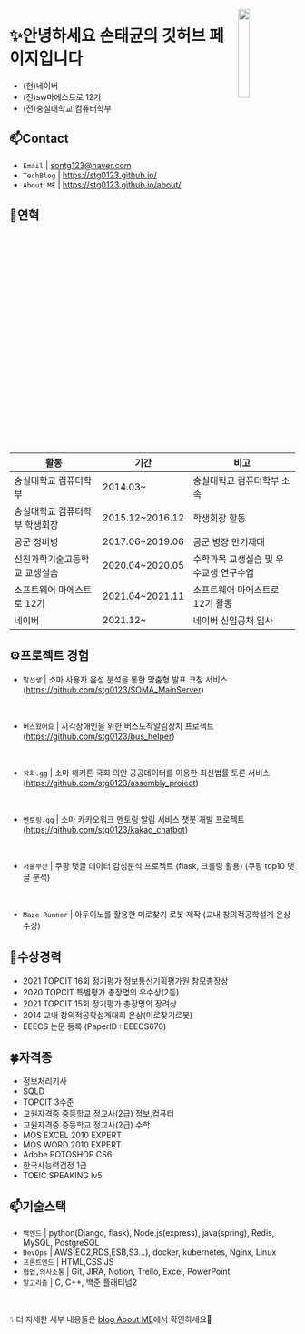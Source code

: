 <a href="https://hits.seeyoufarm.com"><img src="https://hits.seeyoufarm.com/api/count/incr/badge.svg?url=https%3A%2F%2Fgithub.com%2Fstg0123%2Fhit-counter&count_bg=%235AE57E&title_bg=%23555555&icon=&icon_color=%23E7E7E7&title=%EB%B0%A9%EB%AC%B8%EC%9E%90%EC%88%98&edge_flat=false" width="20%" align="right"/></a>  

# ✨안녕하세요 손태균의 깃허브 페이지입니다  
- (현)네이버
- (전)sw마에스트로 12기  
- (전)숭실대학교 컴퓨터학부 

## 📫Contact

- `Email` | sontg123@naver.com
- `TechBlog` | <a href="https://stg0123.github.io/" target="_blank">https://stg0123.github.io/</a>
- `About ME` | <a href="https://stg0123.github.io/about/" target="_blank">https://stg0123.github.io/about/</a>


## 👋연혁<br/>
|활동|기간|비고|
|---|---|---|
|숭실대학교 컴퓨터학부|2014.03~ | 숭실대헉교 컴퓨터학부 소속|
|숭실대학교 컴퓨터학부 학생회장|2015.12~2016.12|학생회장 할동|
|공군 정비병 |2017.06~2019.06|공군 병장 만기제대|
|신진과학기술고등학교 교생실습 |2020.04~2020.05|수학과목 교생실습 및 우수교생 연구수업|
|소프트웨어 마에스트로 12기|2021.04~2021.11| 소프트웨어 마에스트로 12기 활동|
|네이버 | 2021.12~ |네이버 신입공채 입사|

## ⚙프로젝트 경험

- `말선생` | 소마 사용자 음성 분석을 통한 맞춤형 발표 코칭 서비스 (https://github.com/stg0123/SOMA_MainServer)
<br>

- `버스왔어요` | 시각장애인을 위한 버스도착알림장치 프로젝트 (https://github.com/stg0123/bus_helper)
<br>

- `국회.gg` | 소마 해커톤 국회 의안 공공데이터를 이용한 최신법률 토론 서비스 (https://github.com/stg0123/assembly_project)
<br>

- `멘토링.gg` | 소마 카카오워크 멘토링 알림 서비스 챗봇 개발 프로젝트 (https://github.com/stg0123/kakao_chatbot)
<br>

- `서울부산` | 쿠팡 댓글 데이터 감성분석 프로젝트 (flask, 크롤링 활용) (쿠팡 top10 댓글 분석)
<br>

- `Maze Runner` | 아두이노를 활용한 미로찾기 로봇 제작 (교내 창의적공학설계 은상 수상)

## 🎉수상경력
- 2021 TOPCIT 16회 정기평가 정보통신기획평가원 참모총장상
- 2020 TOPCIT 특별평가 총장명의 우수상(2등)
- 2021 TOPCIT 15회 정기평가 총장명의 장려상
- 2014 교내 창의적공학설계대회 은상(미로찾기로봇)
- EEECS 논문 등록 (PaperID : EEECS670)

## 🍀자격증
- 정보처리기사
- SQLD
- TOPCIT 3수준
- 교원자격증 중등학교 정교사(2급) 정보,컴퓨터
- 교원자격증 증등학교 정교사(2급) 수학
- MOS EXCEL 2010 EXPERT
- MOS WORD 2010 EXPERT
- Adobe POTOSHOP CS6
- 한국사능력검정 1급
- TOEIC SPEAKING lv5


## 📫기술스택
- `백엔드` | python(Django, flask), Node.js(express), java(spring), Redis, MySQL, PostgreSQL
- `DevOps` | AWS(EC2,RDS,ESB,S3...), docker, kubernetes, Nginx, Linux
- `프론트엔드` | HTML,CSS,JS
- `협업,의사소통` | Git, JIRA, Notion, Trello, Excel, PowerPoint
- `알고리즘` | C, C++, 백준 플래티넘2
<br>

✨더 자세한 세부 내용들은 <a href="https://stg0123.github.io/about/" target="_blank">blog About ME</a>에서 확인하세요👋
